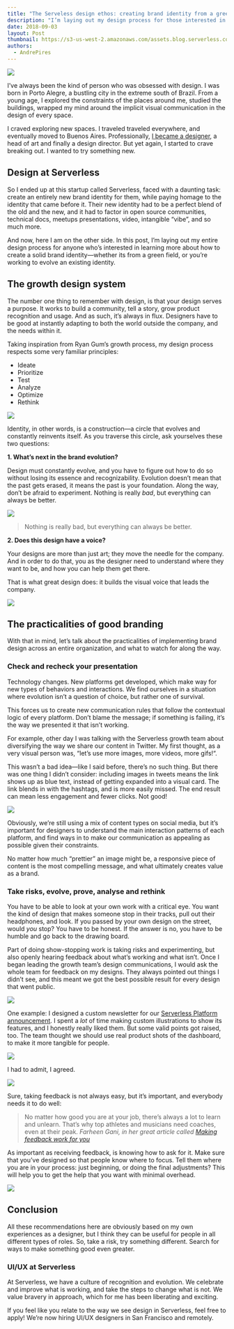 ```yaml
---
title: "The Serveless design ethos: creating brand identity from a green field"
description: "I’m laying out my design process for those interested in creating a solid brand identity—whether its from a green field, or you’re working to evolve an existing one."
date: 2018-09-03
layout: Post
thumbnail: https://s3-us-west-2.amazonaws.com/assets.blog.serverless.com/serverless-design/Serverless-Andre-tumbnail.png
authors:
  - AndrePires
---
```


<img src="https://s3-us-west-2.amazonaws.com/assets.blog.serverless.com/serverless-design/Serverless-Andre-Post0101.jpg">

I’ve always been the kind of person who was obsessed with design. I was born in Porto Alegre, a bustling city in the extreme south of Brazil. From a young age, I explored the constraints of the places around me, studied the buildings, wrapped my mind around the implicit visual communication in the design of every space.

I craved exploring new spaces. I traveled traveled everywhere, and eventually moved to Buenos Aires. Professionally, [I became a designer](https://dribbble.com/carlosandrebp), a head of art and finally a design director. But yet again, I started to crave breaking out. I wanted to try something new.

## Design at Serverless

So I ended up at this startup called Serverless, faced with a daunting task: create an entirely new brand identity for them, while paying homage to the identity that came before it. Their new identity had to be a perfect blend of the old and the new, and it had to factor in open source communities, technical docs, meetups presentations, video, intangible “vibe”, and so much more.

And now, here I am on the other side. In this post, I’m laying out my entire design process for anyone who’s interested in learning more about how to create a solid brand identity—whether its from a green field, or you’re working to evolve an existing identity.

## The growth design system

The number one thing to remember with design, is that your design serves a purpose. It works to build a community, tell a story, grow product recognition and usage. And as such, it’s always in flux. Designers have to be good at instantly adapting to both the world outside the company, and the needs within it.

Taking inspiration from Ryan Gum’s growth process, my design process respects some very familiar principles: 
- Ideate
- Prioritize
- Test
- Analyze
- Optimize
- Rethink

<img src="https://s3-us-west-2.amazonaws.com/assets.blog.serverless.com/serverless-design/serverless_growth-process.png">

Identity, in other words, is a construction—a circle that evolves and constantly reinvents itself. As you traverse this circle, ask yourselves these two questions:

**1. What’s next in the brand evolution?**

Design must constantly evolve, and you have to figure out how to do so without losing its essence and recognizability. Evolution doesn’t mean that the past gets erased, it means the past is your foundation. Along the way, don’t be afraid to experiment. Nothing is really _bad_, but everything can always be better.

<img src="https://s3-us-west-2.amazonaws.com/assets.blog.serverless.com/serverless-design/serverless_company+goals.png">

> Nothing is really bad, but everything can always be better.

**2. Does this design have a voice?**

Your designs are more than just art; they move the needle for the company. And in order to do that, you as the designer need to understand where they want to be, and how you can help them get there.

That is what great design does: it builds the visual voice that leads the company.

<img src="https://s3-us-west-2.amazonaws.com/assets.blog.serverless.com/serverless-design/serverless_past.png">

## The practicalities of good branding

With that in mind, let’s talk about the practicalities of implementing brand design across an entire organization, and what to watch for along the way.

### Check and recheck your presentation 

Technology changes. New platforms get developed, which make way for new types of behaviors and interactions. We find ourselves in a situation where evolution isn’t a question of choice, but rather one of survival. 

This forces us to create new communication rules that follow the contextual logic of every platform. Don’t blame the message; if something is failing, it’s the way we presented it that isn’t working.

For example, other day I was talking with the Serverless growth team about diversifying the way we share our content in Twitter. My first thought, as a very visual person was, “let’s use more images, more videos, more gifs!“.

This wasn’t a bad idea—like I said before, there’s no such thing. But there was one thing I didn’t consider: including images in tweets means the link shows up as blue text, instead of getting expanded into a visual card. The link blends in with the hashtags, and is more easily missed. The end result can mean less engagement and fewer clicks. Not good!

<img src="https://s3-us-west-2.amazonaws.com/assets.blog.serverless.com/serverless-design/serverless_twitter.png">

Obviously, we’re still using a mix of content types on social media, but it’s important for designers to understand the main interaction patterns of each platform, and find ways in to make our communication as appealing as possible given their constraints.

No matter how much “prettier” an image might be, a responsive piece of content is the most compelling message, and what ultimately creates value as a brand.

### Take risks, evolve, prove, analyse and rethink

You have to be able to look at your own work with a critical eye. You want the kind of design that makes someone stop in their tracks, pull out their headphones, and look. If you passed by your own design on the street, would *you* stop? You have to be honest. If the answer is no, you have to be humble and go back to the drawing board.

Part of doing show-stopping work is taking risks and experimenting, but also openly hearing feedback about what’s working and what isn’t. Once I began leading the growth team’s design communications, I would ask the whole team for feedback on my designs. They always pointed out things I didn’t see, and this meant we got the best possible result for every design that went public.

<img src="https://s3-us-west-2.amazonaws.com/assets.blog.serverless.com/serverless-design/serverless_ilustrations1-8.png">

One example: I designed a custom newsletter for our [Serverless Platform announcement](). I spent a _lot_ of time making custom illustrations to show its features, and I honestly really liked them. But some valid points got raised, too. The team thought we should use real product shots of the dashboard, to make it more tangible for people.

<img src="https://s3-us-west-2.amazonaws.com/assets.blog.serverless.com/serverless-design/serverless_ilustrations2-8.png">

I had to admit, I agreed.

<img src="https://s3-us-west-2.amazonaws.com/assets.blog.serverless.com/serverless-design/serverless_newsletter.png">

Sure, taking feedback is not always easy, but it’s important, and everybody needs it to do well:

> No matter how good you are at your job, there’s always a lot to learn and unlearn. That’s why top athletes and musicians need coaches, even at their peak.
*Farheen Gani, in her great article called [Making feedback work for you](https://medium.com/inside-design/making-feedback-work-for-you-b49288b5059c)*

As important as receiving feedback, is knowing how to ask for it. Make sure that you’ve designed so that people know where to focus. Tell them where you are in your process: just beginning, or doing the final adjustments? This will help you to get the help that you want with minimal overhead.

<img src="https://s3-us-west-2.amazonaws.com/assets.blog.serverless.com/serverless-design/Serverless-Andre-Post0106.png">

## Conclusion

All these recommendations here are obviously based on my own experiences as a designer, but I think they can be useful for people in all different types of roles. So, take a risk, try something different. Search for ways to make something good even greater.

### UI/UX at Serverless

At Serverless, we have a culture of recognition and evolution. We celebrate and improve what is working, and take the steps to change what is not. We value bravery in approach, which for me has been liberating and exciting.

If you feel like you relate to the way we see design in Serverless, feel free to apply! We’re now hiring UI/UX designers in San Francisco and remotely.
